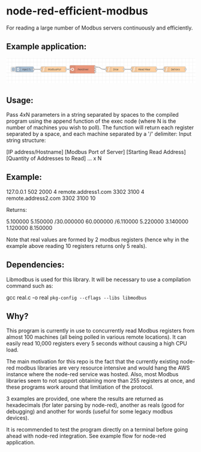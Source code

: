# node-red-efficient-modbus
For reading a large number of Modbus servers continuously and efficiently.

## Example application:

![alt text](https://github.com/Eze-DP/node-red-efficient-modbus/blob/main/example.png?raw=true)

## Usage:

Pass 4xN parameters in a string separated by spaces to the compiled program using the append function of the exec node (where N is the number of machines you wish to poll). The function will return each register separated by a space, and each machine separated by a '/' delimiter: Input string structure: 

[IP address/Hostname] [Modbus Port of Server] [Starting Read Address] [Quantity of Addresses to Read] ... x N

## Example:

127.0.0.1 502 2000 4 remote.address1.com 3302 3100 4 remote.address2.com 3302 3100 10

Returns: 

5.100000 5.150000 /30.000000 60.000000 /6.110000 5.220000 3.140000 1.120000 8.150000

Note that real values are formed by 2 modbus registers (hence why in the example above reading 10 registers returns only 5 reals).

## Dependencies:

Libmodbus is used for this library. It will be necessary to use a compilation command such as:

gcc real.c -o real `pkg-config --cflags --libs libmodbus`

## Why?

This program is currently in use to concurrently read Modbus registers from almost 100 machines (all being polled in various remote locations). It can easily read 10,000 registers every 5 seconds without causing a high CPU load. 

The main motivation for this repo is the fact that the currently existing node-red modbus libraries are very resource intensive and would hang the AWS instance where the node-red service was hosted. Also, most Modbus libraries seem to not support obtaining more than 255 registers at once, and these programs work around that limitiation of the protocol.  

3 examples are provided, one where the results are returned as hexadecimals (for later parsing by node-red), another as reals (good for debugging) and another for words (useful for some legacy modbus devices). 

It is recommended to test the program directly on a terminal before going ahead with node-red integration. See example flow for node-red application.
